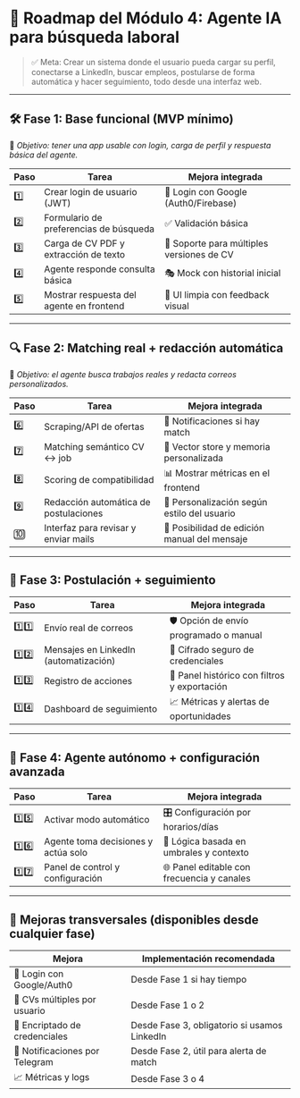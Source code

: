 # 🧭 Roadmap del Módulo 4: Agente IA para búsqueda laboral

> ✅ Meta: Crear un sistema donde el usuario pueda cargar su perfil, conectarse a LinkedIn, buscar empleos, postularse de forma automática y hacer seguimiento, todo desde una interfaz web.

---

## 🛠️ Fase 1: Base funcional (MVP mínimo)

🔧 _Objetivo: tener una app usable con login, carga de perfil y respuesta básica del agente._

| Paso | Tarea                                    | Mejora integrada                          |
| ---- | ---------------------------------------- | ----------------------------------------- |
| 1️⃣   | Crear login de usuario (JWT)             | 🔐 Login con Google (Auth0/Firebase)      |
| 2️⃣   | Formulario de preferencias de búsqueda   | ✅ Validación básica                      |
| 3️⃣   | Carga de CV PDF y extracción de texto    | 📄 Soporte para múltiples versiones de CV |
| 4️⃣   | Agente responde consulta básica          | 🎭 Mock con historial inicial             |
| 5️⃣   | Mostrar respuesta del agente en frontend | 💬 UI limpia con feedback visual          |

---

## 🔍 Fase 2: Matching real + redacción automática

🔧 _Objetivo: el agente busca trabajos reales y redacta correos personalizados._

| Paso | Tarea                                 | Mejora integrada                             |
| ---- | ------------------------------------- | -------------------------------------------- |
| 6️⃣   | Scraping/API de ofertas               | 🔔 Notificaciones si hay match               |
| 7️⃣   | Matching semántico CV ↔ job           | 🧠 Vector store y memoria personalizada      |
| 8️⃣   | Scoring de compatibilidad             | 📊 Mostrar métricas en el frontend           |
| 9️⃣   | Redacción automática de postulaciones | 📄 Personalización según estilo del usuario  |
| 🔟   | Interfaz para revisar y enviar mails  | 🧩 Posibilidad de edición manual del mensaje |

---

## 📩 Fase 3: Postulación + seguimiento

| Paso | Tarea                                 | Mejora integrada                             |
| ---- | ------------------------------------- | -------------------------------------------- |
| 1️⃣1️⃣ | Envío real de correos                 | 🛡️ Opción de envío programado o manual       |
| 1️⃣2️⃣ | Mensajes en LinkedIn (automatización) | 🔐 Cifrado seguro de credenciales            |
| 1️⃣3️⃣ | Registro de acciones                  | 🧾 Panel histórico con filtros y exportación |
| 1️⃣4️⃣ | Dashboard de seguimiento              | 📈 Métricas y alertas de oportunidades       |

---

## 🤖 Fase 4: Agente autónomo + configuración avanzada

| Paso | Tarea                               | Mejora integrada                           |
| ---- | ----------------------------------- | ------------------------------------------ |
| 1️⃣5️⃣ | Activar modo automático             | 🎛️ Configuración por horarios/días         |
| 1️⃣6️⃣ | Agente toma decisiones y actúa solo | 🤖 Lógica basada en umbrales y contexto    |
| 1️⃣7️⃣ | Panel de control y configuración    | 🌐 Panel editable con frecuencia y canales |

---

## 🔐 Mejoras transversales (disponibles desde cualquier fase)

| Mejora                         | Implementación recomendada                   |
| ------------------------------ | -------------------------------------------- |
| 🔐 Login con Google/Auth0      | Desde Fase 1 si hay tiempo                   |
| 📄 CVs múltiples por usuario   | Desde Fase 1 o 2                             |
| 🧾 Encriptado de credenciales  | Desde Fase 3, obligatorio si usamos LinkedIn |
| 🔔 Notificaciones por Telegram | Desde Fase 2, útil para alerta de match      |
| 📈 Métricas y logs             | Desde Fase 3 o 4                             |
